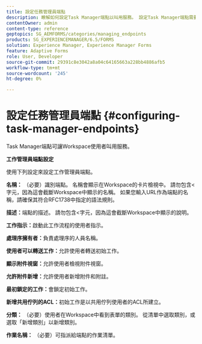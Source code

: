 ```yaml
---
title: 設定任務管理員端點
description: 瞭解如何設定Task Manager端點以叫用服務。 設定Task Manager端點需要不同的設定。
contentOwner: admin
content-type: reference
geptopics: SG_AEMFORMS/categories/managing_endpoints
products: SG_EXPERIENCEMANAGER/6.5/FORMS
solution: Experience Manager, Experience Manager Forms
feature: Adaptive Forms
role: User, Developer
source-git-commit: 29391c8e3042a8a04c64165663a228bb4886afb5
workflow-type: tm+mt
source-wordcount: '245'
ht-degree: 0%

---
```


# 設定任務管理員端點 {#configuring-task-manager-endpoints}

Task Manager端點可讓Workspace使用者叫用服務。

**工作管理員端點設定**

使用下列設定來設定工作管理員端點。

**名稱：** （必要）識別端點。 名稱會顯示在Workspace的卡片檢視中。 請勿包含&lt;字元，因為這會截斷Workspace中顯示的名稱。 如果您輸入URL作為端點的名稱，請確保其符合RFC1738中指定的語法規則。

**描述：**&#x200B;端點的描述。 請勿包含&lt;字元，因為這會截斷Workspace中顯示的說明。

**工作指示：**&#x200B;啟動此工作流程的使用者指示。

**處理序擁有者：**&#x200B;負責處理序的人員名稱。

**使用者可以轉送工作：**&#x200B;允許使用者轉送初始工作。

**顯示附件視窗：**&#x200B;允許使用者檢視附件視窗。

**允許附件新增：**&#x200B;允許使用者新增附件和附註。

**最初鎖定的工作：**&#x200B;會鎖定初始工作。

**新增共用佇列的ACL：**&#x200B;初始工作是以共用佇列使用者的ACL所建立。

**分類：** （必要）使用者在Workspace中看到表單的類別。 從清單中選取類別，或選取「新增類別」以新增類別。

**作業名稱：** （必要）可指派給端點的作業清單。
